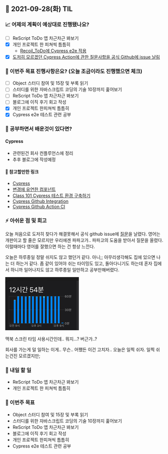 ## 📆 2021-09-28(화) TIL

### 📈 어제의 계획이 예상대로 진행됐나요?
- [ ] ReScript ToDo 앱 차근차근 봐보기
- [x] 개인 프로젝트 한 피쳐씩 틈틈히
  - [Recoil_ToDo에 Cypress e2e 적용](https://github.com/saseungmin/Recoil_ToDo/pull/87)
- [x] [도저히 모르겠던 Cypress Action에 관한 질문사항을 공식 Github에 issue 날림](https://github.com/cypress-io/github-action/issues/430)

### 🦄 이번주 목표 진행사항은요? (오늘 조금이라도 진행했으면 체크)
- [ ] Object 스터디 참여 및 15장 및 부록 읽기
- [ ] 스터디를 위한 자바스크립트 코딩의 기술 10장까지 훑어보기
- [ ] ReScript ToDo 앱 차근차근 봐보기
- [ ] 블로그에 이직 후기 회고 작성
- [x] 개인 프로젝트 한피쳐씩 틈틈히
- [x] Cypress e2e 테스트 관련 공부

### 🤔 공부하면서 배운것이 있다면?

#### Cypress
- 관련된건 회사 컨플루언스에 정리
- 추후 블로그에 작성예정

#### 🎈 참고할만한 링크
- [Cypress](https://www.cypress.io/)
- [변경에 유연한 컴포넌트](https://jbee.io/web/components-should-be-flexible/)
- [Class 101 Cypress 테스트 환경 구축하기](https://class101.dev/ko/blog/2020/06/24/han/)
- [Cypress Github Integration](https://docs.cypress.io/guides/dashboard/github-integration#Install-the-Cypress-GitHub-app)
- [Cypress Github Action CI](https://docs.cypress.io/guides/continuous-integration/github-actions)

### ⚡ 아쉬운 점 및 회고
오늘 처음으로 도저히 찾다가 해결못해서 공식 github issue에 [질문](https://github.com/cypress-io/github-action/issues/430)을 날렸다. 영어는 개판이고 할 줄은 모르지만 우리에겐 파파고가.. 파파고의 도움을 받아서 질문을 올렸다. 이럴때마다 영어를 잘했으면 하는 건 항상 느낀다.   

오늘은 하루종일 정말 쉬지도 않고 했던거 같다. 아니;; 아무리생각해도 집에 있으면 나는 더 하는거 같다. 좀 같이 있어야 쉬는 타이밍도 있고, 돌아다니기도 하는데 혼자 집에서 하니까 일어나지도 않고 하루종일 일만하고 공부만해버렸다.


![20210928](../img/202120928.png)

맥북 스크린 타임 사용시간인데.. 뭐지...? 버근가..?   

회사를 가는게 덜 일하는 이게.. 무슨.. 어쨌든 이건 고치자.. 오늘은 일찍 쉬자. 일찍 쉬는건진 모르겠지만;

### 🚀 내일 할 일
- ReScript ToDo 앱 차근차근 봐보기
- 개인 프로젝트 한 피쳐씩 틈틈히

### 🎯 이번주 목표
- Object 스터디 참여 및 15장 및 부록 읽기
- 스터디를 위한 자바스크립트 코딩의 기술 10장까지 훑어보기
- ReScript ToDo 앱 차근차근 봐보기
- 블로그에 이직 후기 회고 작성
- 개인 프로젝트 한피쳐씩 틈틈히
- Cypress e2e 테스트 관련 공부
